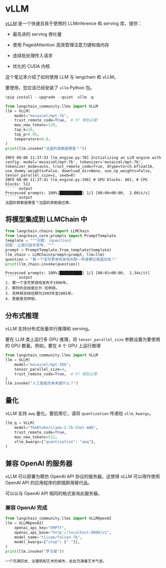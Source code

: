 # vLLM

[vLLM](https://vllm.readthedocs.io/en/latest/index.html) 是一个快速且易于使用的 LLMinference 和 serving 库，提供：

- 最先进的 serving 吞吐量

- 使用 PagedAttention 高效管理注意力键和值内存

- 连续批处理传入请求

- 优化的 CUDA 内核

这个笔记本介绍了如何使用 LLM 与 langchain 和 vLLM。

要使用，您应该已经安装了 `vllm` Python 包。

```python
%pip install --upgrade --quiet  vllm -q
```

```python
from langchain_community.llms import VLLM
llm = VLLM(
    model="mosaicml/mpt-7b",
    trust_remote_code=True,  # hf 模型必需
    max_new_tokens=128,
    top_k=10,
    top_p=0.95,
    temperature=0.8,
)
print(llm.invoke("法国的首都是哪里？"))
```

```output
INFO 08-06 11:37:33 llm_engine.py:70] Initializing an LLM engine with config: model='mosaicml/mpt-7b', tokenizer='mosaicml/mpt-7b', tokenizer_mode=auto, trust_remote_code=True, dtype=torch.bfloat16, use_dummy_weights=False, download_dir=None, use_np_weights=False, tensor_parallel_size=1, seed=0)
INFO 08-06 11:37:41 llm_engine.py:196] # GPU blocks: 861, # CPU blocks: 512
``````output
Processed prompts: 100%|██████████| 1/1 [00:00<00:00,  2.00it/s]
``````output
法国的首都是哪里？法国的首都是巴黎。
```

## 将模型集成到 LLMChain 中

```python
from langchain.chains import LLMChain
from langchain_core.prompts import PromptTemplate
template = """问题: {question}
回答: 让我们逐步思考。"""
prompt = PromptTemplate.from_template(template)
llm_chain = LLMChain(prompt=prompt, llm=llm)
question = "第一个宝可梦游戏发布的那一年是哪位美国总统？"
print(llm_chain.invoke(question))
```

```output
Processed prompts: 100%|██████████| 1/1 [00:01<00:00,  1.34s/it]
``````output
1. 第一个宝可梦游戏发布于1996年。
2. 那时的总统是比尔·克林顿。
3. 克林顿总统任期为1993年至2001年。
4. 答案是克林顿。
```

## 分布式推理

vLLM 支持分布式张量并行推理和 serving。

要在 LLM 类上运行多 GPU 推理，将 `tensor_parallel_size` 参数设置为要使用的 GPU 数量。例如，要在 4 个 GPU 上运行推理

```python
from langchain_community.llms import VLLM
llm = VLLM(
    model="mosaicml/mpt-30b",
    tensor_parallel_size=4,
    trust_remote_code=True,  # hf 模型必需
)
llm.invoke("人工智能的未来是什么？")
```

## 量化

vLLM 支持 `awq` 量化。要启用它，请将 `quantization` 传递给 `vllm_kwargs`。

```python
llm_q = VLLM(
    model="TheBloke/Llama-2-7b-Chat-AWQ",
    trust_remote_code=True,
    max_new_tokens=512,
    vllm_kwargs={"quantization": "awq"},
)
```

## 兼容 OpenAI 的服务器

vLLM 可以部署为模仿 OpenAI API 协议的服务器。这使得 vLLM 可以用作使用 OpenAI API 的应用程序的即插即用替代品。

可以以与 OpenAI API 相同的格式查询此服务器。

### 兼容 OpenAI 完成

```python
from langchain_community.llms import VLLMOpenAI
llm = VLLMOpenAI(
    openai_api_key="EMPTY",
    openai_api_base="http://localhost:8000/v1",
    model_name="tiiuae/falcon-7b",
    model_kwargs={"stop": ["."]},
)
print(llm.invoke("罗马是"))
```

```output
一个充满历史、古建筑和艺术的城市，处处充满着艺术气息。
```